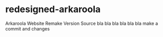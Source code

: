# redesigned-arkaroola
Arkaroola Website Remake
Version Source bla bla bla bla bla bla make a commit and changes
